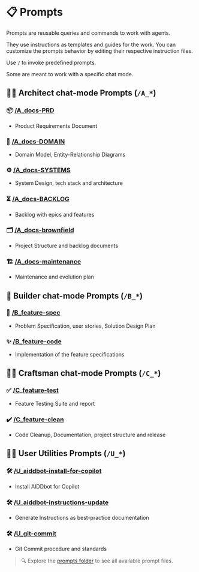 # 📋 Prompts

Prompts are reusable queries and commands to work with agents.

They use instructions as templates and guides for the work. You can customize the prompts behavior by editing their respective instruction files.

Use `/` to invoke predefined prompts. 

Some are meant to work with a specific chat mode.


## 🧑‍💼 Architect chat-mode Prompts (`/A_*`)

### 📦 [/A_docs-PRD](/.github/prompts/A_docs-PRD.prompt.md)
- Product Requirements Document
### 👔 [/A_docs-DOMAIN](/.github/prompts/A_docs-DOMAIN.prompt.md)
- Domain Model, Entity-Relationship Diagrams
### ⚙️ [/A_docs-SYSTEMS](/.github/prompts/A_docs-SYSTEMS.prompt.md)
- System Design, tech stack and architecture
### ⏳ [/A_docs-BACKLOG](/.github/prompts/A_docs-BACKLOG.prompt.md)
- Backlog with epics and features
### 🗂️ [/A_docs-brownfield](/.github/prompts/A_docs-brownfield.prompt.md)
- Project Structure and backlog documents
### 🏗️ [/A_docs-maintenance](/.github/prompts/A_docs-maintenance.prompt.md)
- Maintenance and evolution plan

## 👷 Builder chat-mode Prompts (`/B_*`)

### 📝 [/B_feature-spec](/.github/prompts/B_feature-spec.prompt.md)
- Problem Specification, user stories, Solution Design Plan
### ✨ [/B_feature-code](/.github/prompts/B_feature-code.prompt.md)
- Implementation of the feature specifications

## 🧑‍🔧 Craftsman chat-mode Prompts (`/C_*`)

### ✅ [/C_feature-test](/.github/prompts/C_feature-test.prompt.md)
- Feature Testing Suite and report
### ✔️ [/C_feature-clean](/.github/prompts/C_feature-clean.prompt.md)
- Code Cleanup, Documentation, project structure and release

## 🧑‍💻 User Utilities Prompts (`/U_*`)

### 🛠️ [/U_aiddbot-install-for-copilot](/.github/prompts/U_aiddbot-install-for-copilot.prompt.md)
- Install AIDDbot for Copilot
### 🛠️ [/U_aiddbot-instructions-update](/.github/prompts/U_aiddbot-instructions-update.prompt.md)
- Generate Instructions as best-practice documentation
### 🛠️ [/U_git-commit](/.github/prompts/U_git-commit.prompt.md)
- Git Commit procedure and standards

> 🔍 Explore the [prompts folder](https://github.com/AIDDbot/AIDDbot/tree/main/.github/prompts) to see all available prompt files. 
